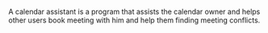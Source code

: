 A calendar assistant is a program that assists the calendar owner and helps
other users book meeting with him and help them finding meeting conflicts.
